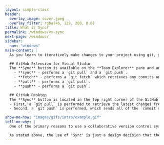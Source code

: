 ```yaml
---
layout: simple-class
header:
  overlay_image: cover.jpeg
  overlay_filter: rgba(46, 129, 200, 0.6)
title: What is Sync?
permalink: /windows/vs-sync
next-page: /windows/
sidebar:
  nav: "windows"
main-content: |
  As you learn to iteratively make changes to your project using git, you might be curious about what the `Sync` button does. Although `Sync` isn't a git command, some GUI environments provide a `sync` button to both update your local files and push your local changes to your remote (your hosted repository).

  ## GitHub Extension for Visual Studio
  The **Sync** button is available on the **Team Explorer** pane and and also displayed after you create a commit using the extension. The **sync** tool enables you to select how you want to update the project:
    - **sync** - performs a `git pull` and a `git push`.
    - **fetch** - performs a `git fetch` which retrieves any commits on from your remote without merging them.
    - **pull** - performs a `git pull`.
    - **push** - performs a `git push`.

  ## GitHub Desktop
  The **Sync** button is located in the top right corner of the GitHub Desktop GUI and provides you an opportunity to share the commits you have made locally with your remote repository as well as `pull` any commits other collaborators have made to your project.
  - First, a `git pull` is performed to retrieve the latest changes from your remote (or hosted) git repository.`
  - Second, a `git push` is performed, which sends all of the `commit`s you made locally to your remote git repository.

show-me-how: "images/gifs/intro/example.gif"
tell-me-why: |
  One of the primary reasons to use a collaborative version control system like Git is the ability to collaborate with other people on your project and 'syncing' allows you to share the changes you have made with those other collaborators. In a typical workflow, after making `commit`s to your project, you should be `push`ing those `commit`s to your remote repository.

  As stated above, the use of 'Sync' is just a design decision that the developers for different GUI environments supporting Git workflows used to familiarize users with the idea of sharing their changes and retrieving changes from other users.
---
```


